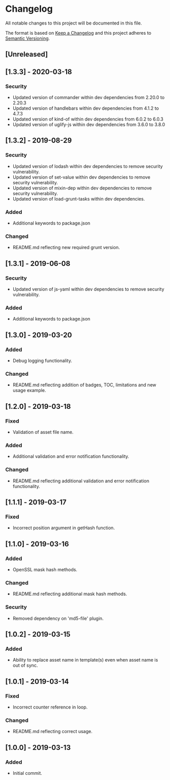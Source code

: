 # Changelog

All notable changes to this project will be documented in this file.

The format is based on [Keep a Changelog](http://keepachangelog.com/en/1.0.0/) and this project adheres to [Semantic Versioning](http://semver.org/spec/v2.0.0.html).

## [Unreleased]

## [1.3.3] - 2020-03-18

### Security
- Updated version of commander within dev dependencies from 2.20.0 to 2.20.3
- Updated version of handlebars within dev dependencies from 4.1.2 to 4.7.3
- Updated version of kind-of within dev dependencies from 6.0.2 to 6.0.3
- Updated version of uglify-js within dev dependencies from 3.6.0 to 3.8.0

## [1.3.2] - 2019-08-29

### Security
- Updated version of lodash within dev dependencies to remove security vulnerability.
- Updated version of set-value within dev dependencies to remove security vulnerability.
- Updated version of mixin-dep within dev dependencies to remove security vulnerability.
- Updated version of load-grunt-tasks within dev dependencies.

### Added
- Additional keywords to package.json

### Changed
- README.md reflecting new required grunt version.

## [1.3.1] - 2019-06-08

### Security
- Updated version of js-yaml within dev dependencies to remove security vulnerability.

### Added
- Additional keywords to package.json

## [1.3.0] - 2019-03-20

### Added
- Debug logging functionality.

### Changed
- README.md reflecting addition of badges, TOC, limitations and new usage example.

## [1.2.0] - 2019-03-18

### Fixed
- Validation of asset file name.

### Added
- Additional validation and error notification functionality.

### Changed
- README.md reflecting additional validation and error notification functionality.

## [1.1.1] - 2019-03-17

### Fixed
- Incorrect position argument in getHash function.

## [1.1.0] - 2019-03-16

### Added
- OpenSSL mask hash methods.

### Changed
- README.md reflecting additional mask hash methods.

### Security
- Removed dependency on 'md5-file' plugin.

## [1.0.2] - 2019-03-15

### Added
- Ability to replace asset name in template(s) even when asset name is out of sync.

## [1.0.1] - 2019-03-14

### Fixed
- Incorrect counter reference in loop.

### Changed
- README.md reflecting correct usage.

## [1.0.0] - 2019-03-13

### Added
- Initial commit.